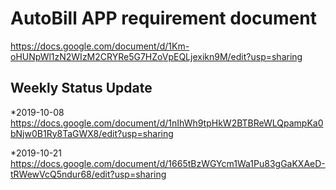 AutoBill APP requirement document  
==== 
https://docs.google.com/document/d/1Km-oHUNpWl1zN2WIzM2CRYRe5G7HZoVpEQLjexikn9M/edit?usp=sharing
    
  
    
Weekly Status Update  
----

*2019-10-08  
https://docs.google.com/document/d/1nIhWh9tpHkW2BTBReWLQpampKa0bNjw0B1Ry8TaGWX8/edit?usp=sharing

*2019-10-21     
https://docs.google.com/document/d/1665tBzWGYcm1Wa1Pu83gGaKXAeD-tRWewVcQ5ndur68/edit?usp=sharing
